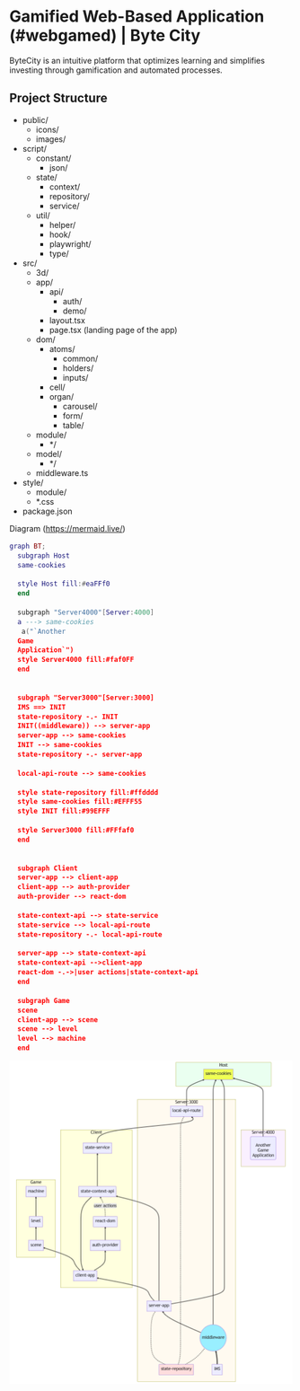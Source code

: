 # Gamified Web-Based Application (#webgamed) | Byte City
ByteCity is an intuitive platform that optimizes learning and simplifies investing through gamification and automated processes.


## Project Structure
- public/
    - icons/
    - images/
- script/
    - constant/
        - json/
    - state/
        - context/
        - repository/
        - service/
    - util/
        - helper/
        - hook/
        - playwright/
        - type/
- src/
    - 3d/
    - app/
        - api/
            - auth/
            - demo/
        - layout.tsx
        - page.tsx (landing page of the app)
    - dom/
        - atoms/
            - common/
            - holders/
            - inputs/
        - cell/
        - organ/
            - carousel/
            - form/
            - table/
    - module/
        - */
    - model/
        - */
    - middleware.ts
- style/
    - module/
    - *.css
- package.json


Diagram (https://mermaid.live/)
```lua    
graph BT; 
  subgraph Host
  same-cookies

  style Host fill:#eaFFf0
  end

  subgraph "Server4000"[Server:4000]
  a ---> same-cookies
   a("`Another
  Game
  Application`")
  style Server4000 fill:#faf0FF
  end


  subgraph "Server3000"[Server:3000]
  IMS ==> INIT
  state-repository -.- INIT
  INIT((middleware)) --> server-app
  server-app --> same-cookies
  INIT --> same-cookies
  state-repository -.- server-app

  local-api-route --> same-cookies

  style state-repository fill:#ffdddd
  style same-cookies fill:#EFFF55
  style INIT fill:#99EFFF

  style Server3000 fill:#FFfaf0
  end


  subgraph Client
  server-app --> client-app
  client-app --> auth-provider
  auth-provider --> react-dom

  state-context-api --> state-service
  state-service --> local-api-route
  state-repository -.- local-api-route

  server-app --> state-context-api
  state-context-api -->client-app
  react-dom -.->|user actions|state-context-api 
  end

  subgraph Game
  scene
  client-app --> scene
  scene --> level
  level --> machine
  end
```
![diagram](./../public/images/diagram.png)

